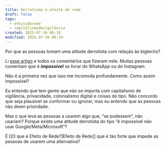 ```yaml
---
title: Derrotismo e efeito de rede
draft: false
tags:
  - efeitoderede
  - capitalismodevigilância
created: 2025-07-26 06:19
modified: 2025-07-26 06:19
---
```

Por que as pessoas tomam uma atitude derrotista com relação às bigtechs? 

Li [esse artigo](https://manualdousuario.net/abordagem-menos-afetuosa/) e todos os comentários que fizeram nele. Muitas pessoas comentam que é ***impossível*** se livrar do WhatsApp ou do Instagram.

Não é a primeira vez que isso me incomoda profundamente. Como assim impossível? 

Eu entendo que tem gente que não se importa com capitalismo de vigilância, privacidade, colonialismo digital e coisas do tipo. Não concordo que seja plausível se conformar ou ignorar, mas eu entendo que as pessoas não deem prioridade.

Mas o que leva as pessoas a usarem algo que, “se pudessem”, não usariam? Porque existe uma atitude derrotista do tipo “é impossível não usar Google/Meta/Microsoft”?

É [[O que é Efeito de Rede?|Efeito de Rede]] que é tão forte que impede as pessoas de usarem uma alternativa? 